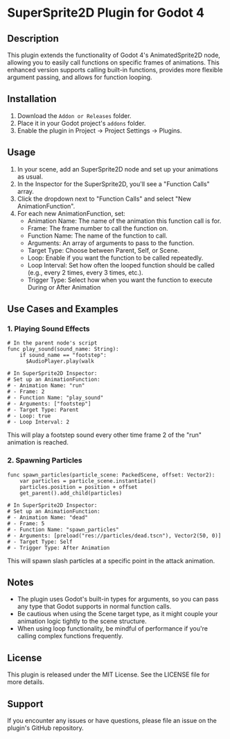 # SuperSprite2D Plugin for Godot 4

## Description

This plugin extends the functionality of Godot 4's AnimatedSprite2D node, 
allowing you to easily call functions on specific frames of animations. 
This enhanced version supports calling built-in functions, provides more flexible argument passing, and allows for function looping.

## Installation

1. Download the `Addon or Releases` folder.
2. Place it in your Godot project's `addons` folder. 
3. Enable the plugin in Project -> Project Settings -> Plugins.

## Usage

1. In your scene, add an SuperSprite2D node and set up your animations as usual.
2. In the Inspector for the SuperSprite2D, you'll see a "Function Calls" array.
3. Click the dropdown next to "Function Calls" and select "New AnimationFunction".
4. For each new AnimationFunction, set:
   - Animation Name: The name of the animation this function call is for.
   - Frame: The frame number to call the function on.
   - Function Name: The name of the function to call.
   - Arguments: An array of arguments to pass to the function.
   - Target Type: Choose between Parent, Self, or Scene.
   - Loop: Enable if you want the function to be called repeatedly.
   - Loop Interval: Set how often the looped function should be called (e.g., every 2 times, every 3 times, etc.).
   - Trigger Type: Select how when you want the function to execute During or After Animation

## Use Cases and Examples

### 1. Playing Sound Effects

```gdscript
# In the parent node's script
func play_sound(sound_name: String):
    if sound_name == "footstep":
      $AudioPlayer.play(walk

# In SuperSprite2D Inspector:
# Set up an AnimationFunction:
# - Animation Name: "run"
# - Frame: 2
# - Function Name: "play_sound"
# - Arguments: ["footstep"]
# - Target Type: Parent
# - Loop: true
# - Loop Interval: 2
```
This will play a footstep sound every other time frame 2 of the "run" animation is reached.

### 2. Spawning Particles

```gdscript
func spawn_particles(particle_scene: PackedScene, offset: Vector2):
    var particles = particle_scene.instantiate()
    particles.position = position + offset
    get_parent().add_child(particles)

# In SuperSprite2D Inspector:
# Set up an AnimationFunction:
# - Animation Name: "dead"
# - Frame: 5
# - Function Name: "spawn_particles"
# - Arguments: [preload("res://particles/dead.tscn"), Vector2(50, 0)]
# - Target Type: Self
# - Trigger Type: After Animation
```
This will spawn slash particles at a specific point in the attack animation.

## Notes
- The plugin uses Godot's built-in types for arguments, so you can pass any type that Godot supports in normal function calls.
- Be cautious when using the Scene target type, as it might couple your animation logic tightly to the scene structure.
- When using loop functionality, be mindful of performance if you're calling complex functions frequently.

## License

This plugin is released under the MIT License. See the LICENSE file for more details.

## Support

If you encounter any issues or have questions, please file an issue on the plugin's GitHub repository.

